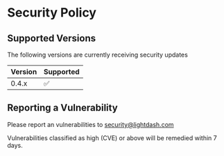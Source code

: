 # Security Policy

## Supported Versions

The following versions are currently receiving security updates

| Version | Supported          |
| ------- | ------------------ |
| 0.4.x   | :white_check_mark: |

## Reporting a Vulnerability

Please report an vulnerabilities to security@lightdash.com

Vulnerabilities classified as high (CVE) or above will be remedied within 7 days.

